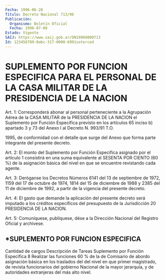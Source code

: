 ```yaml
---
Fecha: 1996-06-28
Título: Decreto Nacional 713/96
Publicación:
  Organismo: Boletín Oficial
  Fecha: 1996-07-08
Estado: Vigente
SAIJ: https://www.saij.gob.ar/DN19960000713
Id: 123456789-0abc-317-0000-6991soterced
---
```

# SUPLEMENTO POR FUNCION ESPECIFICA PARA EL PERSONAL DE LA CASA MILITAR DE LA PRESIDENCIA DE LA NACION

<a id="1"></a>
Art. 1: Corresponderá abonar al personal perteneciente  a  la Agrupación  Aérea de la CASA MILITAR de la PRESIDENCIA DE LA NACION el Suplemento  por  Función Específica previsto en los artículos 65 inciso b) apartado 3  y  73  del  Anexo I al Decreto N. 993/91 T.O.

1995, de conformidad con el detalle que surge  del  Anexo que forma parte integrante del presente decreto.

<a id="2"></a>
Art.  2: El monto del Suplemento por Función Específica  asignado por el artículo 1 consistirá en una suma equivalente al SESENTA POR CIENTO (60 %) de la asignación básica del nivel en que se encuentre revistando cada agente.

<a id="3"></a>
Art. 3: Deróganse los Decretos Números 6141 del 13 de septiembre de 1972, 1159 del 17 de octubre  de  1974, 1814 del 15 de diciembre de 1988 y 2385 del 11 de diciembre de 1992, a partir de la vigencia del presente decreto.

<a id="4"></a>
Art. 4: El gasto que demande la aplicación  del  presente  decreto será  imputado  a  los  créditos  específicos del presupuesto de la Jurisdicción 20 PRESIDENCIA DE LA NACION.

<a id="5"></a>
Art. 5: Comuníquese, publíquese, dése  a la Dirección Nacional del Registro  Oficial  y  archívese.

## *SUPLEMENTO POR FUNCION ESPECIFICA

Cantidad  de  cargos    Descripción de Tareas    Suplemento por                                                     Función                                                    Específica        8              Realizar las funciones        60 % de la                       de Comisario de abordo       asignación básica                       en los traslados del           del nivel en que                       primer magistrado, de              revista                        funcionarios del gobierno                        Nacional de la mayor                       jerarquía, y de autoridades                       extranjeras del más alto                       nivel.